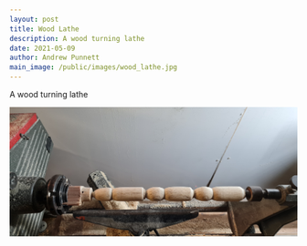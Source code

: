 ```yaml
---
layout: post
title: Wood Lathe
description: A wood turning lathe
date: 2021-05-09
author: Andrew Punnett
main_image: /public/images/wood_lathe.jpg
---
```


A wood turning lathe

![](/public/images/wood_lathe.jpg)
